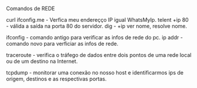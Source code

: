 Comandos de REDE

curl ifconfig.me    - Verfica meu endereçço IP igual WhatsMyIp.
telent +ip 80       - válida a saída na porta 80 do servidor.
dig                 - +ip ver nome, resolve nome.

ifconfig            - comando antigo para verificar as infos de rede do pc.
ip addr             - comando novo para verficiar as infos de rede.

traceroute          - verifica o tráfego de dados entre dois pontos de uma rede local ou de um destino na Internet.

tcpdump             - monitorar uma conexão no nosso host e identificarmos ips de origem, destinos e as respectivas portas.